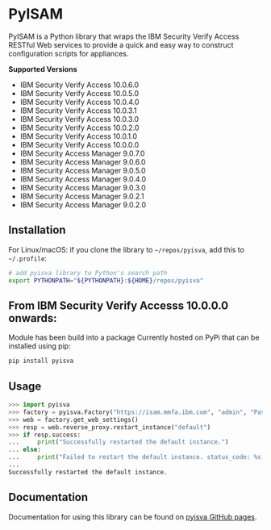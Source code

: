 # PyISAM

PyISAM is a Python library that wraps the IBM Security Verify Access RESTful Web services to provide a
quick and easy way to construct configuration scripts for appliances.

**Supported Versions**

- IBM Security Verify Access 10.0.6.0
- IBM Security Verify Access 10.0.5.0
- IBM Security Verify Access 10.0.4.0
- IBM Security Verify Access 10.0.3.1
- IBM Security Verify Access 10.0.3.0
- IBM Security Verify Access 10.0.2.0
- IBM Security Verify Access 10.0.1.0
- IBM Security Verify Access 10.0.0.0
- IBM Security Access Manager 9.0.7.0
- IBM Security Access Manager 9.0.6.0
- IBM Security Access Manager 9.0.5.0
- IBM Security Access Manager 9.0.4.0
- IBM Security Access Manager 9.0.3.0
- IBM Security Access Manager 9.0.2.1
- IBM Security Access Manager 9.0.2.0

## Installation

For Linux/macOS: if you clone the library to `~/repos/pyisva`, add this to `~/.profile`:
```sh
# add pyisva library to Python's search path
export PYTHONPATH="${PYTHONPATH}:${HOME}/repos/pyisva"
```

## From IBM Security Verify Accesss 10.0.0.0 onwards:
Module has been build into a package Currently hosted on PyPi that can be installed using pip:

```sh
pip install pyisva
```

## Usage

```python
>>> import pyisva
>>> factory = pyisva.Factory("https://isam.mmfa.ibm.com", "admin", "Passw0rd")
>>> web = factory.get_web_settings()
>>> resp = web.reverse_proxy.restart_instance("default")
>>> if resp.success:
...     print("Successfully restarted the default instance.")
... else:
...     print("Failed to restart the default instance. status_code: %s, data: %s" % (resp.status_code, resp.data))
...
Successfully restarted the default instance.
```

## Documentation
Documentation for using this library can be found on [pyisva GitHub pages](https://lachlan-ibm.github.io/pyisva).
